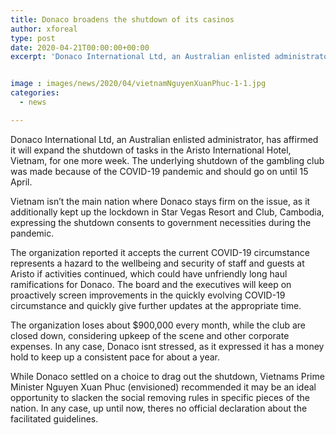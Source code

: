 ```yaml
---
title: Donaco broadens the shutdown of its casinos
author: xforeal 
type: post
date: 2020-04-21T00:00:00+00:00
excerpt: 'Donaco International Ltd, an Australian enlisted administrator, has affirmed it will expand the shutdown of tasks in the Aristo International Hotel, Vietnam, for another week '


image : images/news/2020/04/vietnamNguyenXuanPhuc-1-1.jpg
categories:
  - news

---
```

Donaco International Ltd, an Australian enlisted administrator, has affirmed it will expand the shutdown of tasks in the Aristo International Hotel, Vietnam, for one more week. The underlying shutdown of the gambling club was made because of the COVID-19 pandemic and should go on until 15 April. 

Vietnam isn&#8217;t the main nation where Donaco stays firm on the issue, as it additionally kept up the lockdown in Star Vegas Resort and Club, Cambodia, expressing the shutdown consents to government necessities during the pandemic. 

The organization reported it accepts the current COVID-19 circumstance represents a hazard to the wellbeing and security of staff and guests at Aristo if activities continued, which could have unfriendly long haul ramifications for Donaco. The board and the executives will keep on proactively screen improvements in the quickly evolving COVID-19 circumstance and quickly give further updates at the appropriate time. 

The organization loses about $900,000 every month, while the club are closed down, considering upkeep of the scene and other corporate expenses. In any case, Donaco isnt stressed, as it expressed it has a money hold to keep up a consistent pace for about a year. 

While Donaco settled on a choice to drag out the shutdown, Vietnams Prime Minister Nguyen Xuan Phuc (envisioned) recommended it may be an ideal opportunity to slacken the social removing rules in specific pieces of the nation. In any case, up until now, theres no official declaration about the facilitated guidelines.